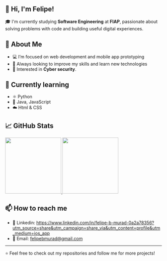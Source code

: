 ## 👋 Hi, I'm Felipe!

🎓 I'm currently studying **Software Engineering** at **FIAP**, passionate about solving problems with code and building useful digital experiences.

## 🚀 About Me

- 💻 I’m focused on web development and mobile app prototyping
- 🎯 Always looking to improve my skills and learn new technologies
- 🧠 Interested in **Cyber security**.


## 🌱 Currently learning

- ⚛️ Python 
- 🔧 Java, JavaScript  
- ☁️ Html & CSS

## 📈 GitHub Stats

<a href="https://beacons.ai/FelipeM211">
  <img height="180em" src="https://github-readme-stats.vercel.app/api/top-langs/?username=FelipeM211&layout=compact&langs_count=10&theme=dark" />
</a>
<img height="180em" src="https://github-readme-stats.vercel.app/api?username=FelipeM211&show_icons=true&theme=dark&include_all_commits=true&count_private=true" />

## 📫 How to reach me

- 🔗 Linkedin: https://www.linkedin.com/in/felipe-b-murad-0a2a78356?utm_source=share&utm_campaign=share_via&utm_content=profile&utm_medium=ios_app
- 📧 Email: felipebmurad@gmail.com

---

⭐️ Feel free to check out my repositories and follow me for more projects!
